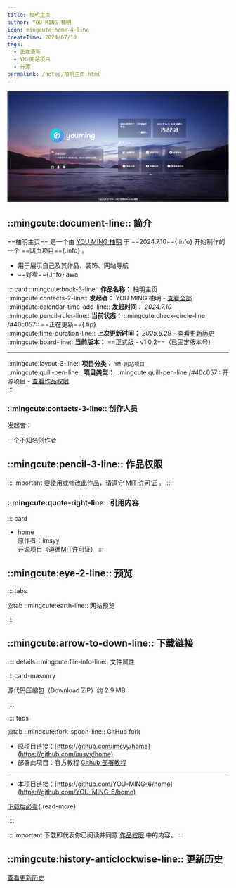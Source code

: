 ```yaml
---
title: 柚明主页
author: YOU MING 柚明
icon: mingcute:home-4-line
createTime: 2024/07/10
tags:
  - 正在更新
  - YM-网站项目
  - 开源
permalink: /notes/柚明主页.html
---
```


![](/rc/home-yl.png)

## ::mingcute:document-line:: 简介

==柚明主页== 是一个由 [YOU MING 柚明](/notes/更多/工作室.html#you-ming-柚明) 于 ==2024.7.10=={.info} 开始制作的一个 ==网页项目=={.info} 。

- 用于展示自己及其作品、装饰、网站导航
- ==好看=={.info} awa

::: card
::mingcute:book-3-line:: **作品名称：** 柚明主页  
::mingcute:contacts-2-line:: **发起者：** YOU MING 柚明 - [查看全部](#创作人员)  
::mingcute:calendar-time-add-line:: **发起时间：** *2024.7.10*  
::mingcute:pencil-ruler-line:: **当前状态：** ::mingcute:check-circle-line /#40c057:: ==正在更新=={.tip}  
::mingcute:time-duration-line:: **上次更新时间：** *2025.6.29* - [查看更新历史](#更新历史)  
::mingcute:board-line:: **当前版本：** ==正式版 - v1.0.2==（已固定版本号）

---

::mingcute:layout-3-line:: **项目分类：** `YM-网站项目`  
::mingcute:quill-pen-line:: **项目类型：** ::mingcute:quill-pen-line /#40c057:: 开源项目 - [查看作品权限](#作品权限)  
:::

### ::mingcute:contacts-3-line:: 创作人员

发起者：

<LinkCard title="YOU MING 柚明" icon="/rc/ym-ys.png" href="/notes/更多/工作室.html#you-ming-柚明">一个不知名创作者</LinkCard>

## ::mingcute:pencil-3-line:: 作品权限

::: important 要使用或修改此作品，请遵守 [MIT 许可证](https://mit-license.org/) 。
:::

### ::mingcute:quote-right-line:: 引用内容

::: card
- [home](https://github.com/imsyy/home)  
  原作者：imsyy  
  开源项目（遵循[MIT许可证](https://github.com/imsyy/home?tab=MIT-1-ov-file)）
:::

## ::mingcute:eye-2-line:: 预览

::: tabs

@tab ::mingcute:earth-line:: 网站预览

<LinkCard title="柚明|主页🍀" icon="mingcute:home-4-line" href="https://www.youming.v6.army"></LinkCard>

:::

## ::mingcute:arrow-to-down-line:: 下载链接

:::: details ::mingcute:file-info-line:: 文件属性

::: card-masonry

<Card title="home.zip" icon="mingcute:file-zip-line"><Badge text="安全" type="tip" />
  源代码压缩包（Download ZIP）约 2.9 MB
</Card>

::::

:::: tabs

@tab ::mingcute:fork-spoon-line:: GitHub fork

- 原项目链接：[https://github.com/imsyy/home](https://github.com/imsyy/home)
- 部署此项目：官方教程 [Github 部署教程](https://github.com/imsyy/home?tab=readme-ov-file)

---

- 本项目链接：[https://github.com/YOU-MING-6/home](https://github.com/YOU-MING-6/home)

[下载后必看](/notes/更多/必看.html){.read-more}

::::

::: important 下载即代表你已阅读并同意 [作品权限](#作品权限) 中的内容。
:::

## ::mingcute:history-anticlockwise-line:: 更新历史

[查看更新历史](/notes/更新历史/柚明主页.html)
